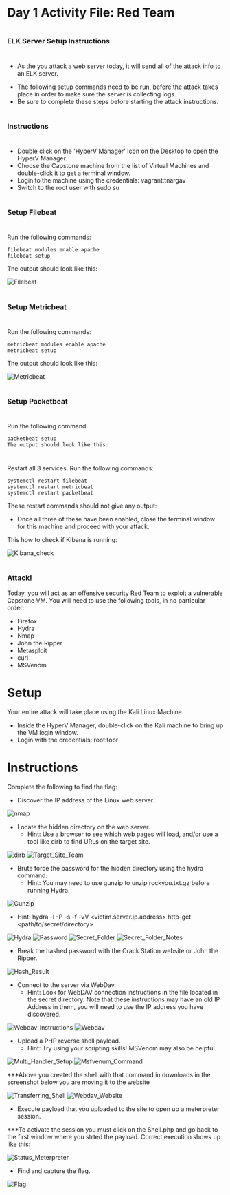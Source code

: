 # Day 1 Activity File: Red Team
#
### ELK Server Setup Instructions
#
- As the you attack a web server today, it will send all of the attack info to an ELK server.
* The following setup commands need to be run, before the attack takes place in order to make sure the server is collecting logs.
* Be sure to complete these steps before starting the attack instructions.
#
### Instructions
#
* Double click on the 'HyperV Manager' Icon on the Desktop to open the HyperV Manager.
* Choose the Capstone machine from the list of Virtual Machines and double-click it to get a terminal window.
* Login to the machine using the credentials: vagrant:tnargav
* Switch to the root user with sudo su
#
### Setup Filebeat
#
Run the following commands:
```
filebeat modules enable apache
filebeat setup
```

The output should look like this:

![Filebeat](Images/Filebeat.png
)
#
### Setup Metricbeat
#
Run the following commands:
```
metricbeat modules enable apache
metricbeat setup
```
The output should look like this:

![Metricbeat](Images/metricbeat.png
)
#
### Setup Packetbeat
#
Run the following command:
```
packetbeat setup
The output should look like this:
```
#

Restart all 3 services. Run the following commands:
```
systemctl restart filebeat
systemctl restart metricbeat
systemctl restart packetbeat
```
These restart commands should not give any output:

* Once all three of these have been enabled, close the terminal window for this machine and proceed with your attack.

This how to check if Kibana is running:

![Kibana_check](Images/Kibana_check.png
)

#

### Attack!

Today, you will act as an offensive security Red Team to exploit a vulnerable Capstone VM.
You will need to use the following tools, in no particular order:

* Firefox
* Hydra
* Nmap
* John the Ripper
* Metasploit
* curl
* MSVenom
#

# Setup

Your entire attack will take place using the Kali Linux Machine.

* Inside the HyperV Manager, double-click on the Kali machine to bring up the VM login window.
* Login with the credentials: root:toor

#

# Instructions

Complete the following to find the flag:

* Discover the IP address of the Linux web server.
 
 ![nmap](images/nmap.png)
 
* Locate the hidden directory on the web server.
   * Hint: Use a browser to see which web pages will load, and/or use a tool like dirb to find URLs on the target site.

![dirb](images/dirb.png)
![Target_Site_Team](images/target_site_team.png)

* Brute force the password for the hidden directory using the hydra command:
   * Hint: You may need to use gunzip to unzip rockyou.txt.gz before running Hydra.

![Gunzip](images/gunzip.png)

* Hint: hydra -l <username> -P <wordlist> -s <port> -f -vV <victim.server.ip.address> http-get <path/to/secret/directory>

![Hydra](images/hydra.png)
![Password](images/ashton_password.png)
![Secret_Folder](images/secret_folder.png)
![Secret_Folder_Notes](images/secret_folder_notes.png)

* Break the hashed password with the Crack Station website or John the Ripper.

![Hash_Result](images/hash_crack_result.png)

* Connect to the server via WebDav.
   * Hint: Look for WebDAV connection instructions in the file located in the secret directory. Note that these instructions may have an old IP Address in them, you will need to use the IP address you have discovered.

![Webdav_Instructions](images/instruction_webdav.png)
![Webdav](images/webdav.png)

* Upload a PHP reverse shell payload.
   * Hint: Try using your scripting skills! MSVenom may also be helpful.

![Multi_Handler_Setup](images/multi_handler_setup.png)
![Msfvenum_Command](images/msfvenum.png)

***Above you created the shell with that command in downloads in the screenshot below you are moving it to the website

![Transferring_Shell](images/transfer_shell.png) 
![Webdav_Website](images/webdav_website.png)

* Execute payload that you uploaded to the site to open up a meterpreter session.

***To activate the session you must click on the Shell.php and go back to the first window where you strted the payload. Correct execution shows up like this:
 
![Status_Meterpreter](images/meterpreter_status.png)

* Find and capture the flag.

![Flag](images/flag.png)

#